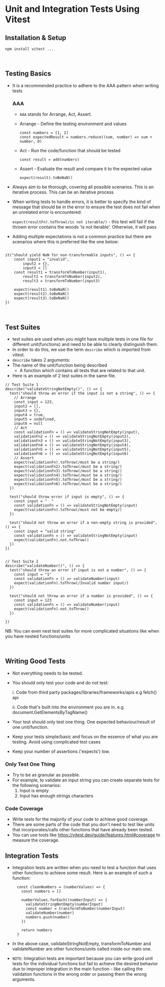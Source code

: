 # Unit and Integration Tests Using Vitest

## Installation & Setup

```
npm install vitest ...

```

<br/>

## Testing Basics

-   It is a recommended practice to adhere to the AAA pattern when writing tests

    ### AAA

    -   `AAA` stands for Arrange, Act, Assert.
    -   Arrange - Define the testing environment and values

        ```
        const numbers = [1, 2]
        const expectedResult = numbers.reduce((sum, number) => sum + number, 0)
        ```

    -   Act - Run the code/function that should be tested

        ```
        const result = add(numbers)
        ```

    -   Assert - Evaluate the result and compare it to the expected value
        ```
        expect(result).toBeNaN()
        ```

-   Always aim to be thorough, covering all possible scenarios. This is an iterative process. This can be an iterative process
-   When writing tests to handle errors, it is better to specify the kind of message that should be in the error to ensure the test does not fail when an unrelated error is encountered:

    `expect(resultFn).toThrow(/is not iterable/)` - this test will fail if the thrown error contains the woods 'is not iterable'. Otherwise, it will pass

-   Adding multiple expectations is not a common practice but there are scenarios where this is preferred like the one below:

```

it("should yield NaN for non-transformable inputs", () => {
	const input1 = "invalid",
		input2 = {},
		input3 = []
	const result1 = transformToNumber(input1),
		result2 = transformToNumber(input2),
		result3 = transformToNumber(input3)

	expect(result1).toBeNaN()
	expect(result2).toBeNaN()
	expect(result3).toBeNaN()
})

```

<br/>

## Test Suites

-   test suites are used when you might have multiple tests in one file for different unit(functions) and need to be able to clearly distinguish them.
-   In order to do this, we use the term `describe` which is imported from vitest.
-   `describe` takes 2 arguments:
-   The name of the unit/function being described
    -   A function which contains all tests that are related to that unit.
-   Here is an example of 2 test suites in the same file.

```
// Test Suite 1
describe("validateStringNotEmpty()", () => {
  test("should throw an error if the input is not a string", () => {
    // Arrange
    const input = 123,
    input2 = [],
    input3 = {},
    input4 = true,
    input5 = undefined,
    input6 = null
    // Act
    const validationFn = () => validateStringNotEmpty(input),
    validationFn2 = () => validateStringNotEmpty(input2),
    validationFn3 = () => validateStringNotEmpty(input3),
    validationFn4 = () => validateStringNotEmpty(input4),
    validationFn5 = () => validateStringNotEmpty(input5),
    validationFn6 = () => validateStringNotEmpty(input6)
    // Assert
    expect(validationFn).toThrow(/must be a string/)
    expect(validationFn2).toThrow(/must be a string/)
    expect(validationFn3).toThrow(/must be a string/)
    expect(validationFn4).toThrow(/must be a string/)
    expect(validationFn5).toThrow(/must be a string/)
    expect(validationFn6).toThrow(/must be a string/)
  })

  test("should throw error if input is empty", () => {
    const input = "  "
    const validationFn = () => validateStringNotEmpty(input)
    expect(validationFn).toThrow(/must not be empty/)
  })

  test("should not throw an error if a non-empty string is provided", () => {
    const input = "valid string"
    const validationFn = () => validateStringNotEmpty(input)
    expect(validationFn).not.toThrow()
  })
})


// Test Suite 2
describe("validateNumber()", () => {
  test("should throw an error if input is not a number", () => {
    const input = "1"
    const validationFn = () => validateNumber(input)
    expect(validationFn).toThrow(/Invalid number input/)
  })

  test("should not throw an error if a number is provided", () => {
    const input = 123
    const validationFn = () => validateNumber(input)
    expect(validationFn).not.toThrow()
  })

})

```

NB: You can even nest test suites for more complicated situations like when you have nested functions/units

<br/>

## Writing Good Tests

-   Not everything needs to be tested.
-   You should only test your code and do not test:

    i. Code from third party packages/libraries/frameworks/apis e.g fetch() api

    ii. Code that's built into the environment you are in. e.g document.GetElementsByTagName()

-   Your test should only test one thing. One expected behaviour/result of one unit/function.
-   Keep your tests simple/basic and focus on the essence of what you are testing. Avoid using complicated test cases
-   Keep your number of assertions ('expects') low.

### Only Test One Thing

-   Try to be as granular as possible.
-   For example, to validate an input string you can create separate tests for the following scenarios:
    1. Input is empty
    2. Input has enough strings characters

### Code Coverage

-   Write tests for the majority of your code to achieve good coverage.
-   There are some parts of the code that you don't need to test like units that incorporates/calls other functions that have already been tested.
-   You can use tools like <a href="https://vitest.dev/guide/features.html#coverage">https://vitest.dev/guide/features.html#coverage</a> to measure the coverage.


## Integration Tests
- Integration tests are written when you need to test a function that uses other functions to achieve some result. Here is an example of such a function:
  ```
    const cleanNumbers = (numberValues) => {
      const numbers = []

      numberValues.forEach((numberInput) => {
        validateStringNotEmpty(numberInput)
        const number = transformToNumber(numberInput)
        validateNumber(number)
        numbers.push(number)
      })

      return numbers
    }
  ```
- In the above case, validateStringNotEmpty, transformToNumber and validateNumber are other functions/units called inside our main one.

 - `NOTE`: Integration tests are important because you can write good unit tests for the individual functions but fail to achieve the desired behavior due to improper integration in the main function - like calling the validation functions in the wrong order or passing them the wrong arguments.